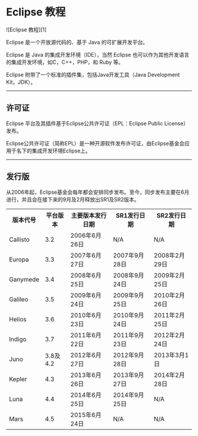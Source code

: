 # Eclipse 教程

![Eclipse 教程][1]

Eclipse 是一个开放源代码的、基于 Java 的可扩展开发平台。

Eclipse 是 Java 的集成开发环境（IDE），当然 Eclipse 也可以作为其他开发语言的集成开发环境，如C，C++，PHP，和 Ruby 等。

Eclipse 附带了一个标准的插件集，包括Java开发工具（Java Development Kit，JDK）。

* * *

## 许可证

Eclipse 平台及其插件基于Eclipse公共许可证（EPL：Eclipse Public License）发布。

Eclipse公共许可证（简称EPL）是一种开源软件发布许可证，由Eclipse基金会应用于名下的集成开发环境Eclipse上。

* * *

## 发行版

从2006年起，Eclipse基金会每年都会安排同步发布。至今，同步发布主要在6月进行，并且会在接下来的9月及2月释放出SR1及SR2版本。

 </p> <table ><tbody><tr><th>版本代号 </th><th>平台版本 </th><th>主要版本发行日期 </th><th>SR1发行日期 </th><th>SR2发行日期 </th></tr><tr><td>Callisto </td><td>3.2 </td><td>2006年6月26日 </td><td>N/A </td><td>N/A </td></tr><tr><td>Europa </td><td>3.3 </td><td>2007年6月27日 </td><td>2007年9月28日 </td><td>2008年2月29日 </td></tr><tr><td>Ganymede </td><td>3.4 </td><td>2008年6月25日 </td><td>2008年9月24日 </td><td>2009年2月25日 </td></tr><tr><td>Galileo </td><td>3.5 </td><td>2009年6月24日 </td><td>2009年9月25日 </td><td>2010年2月26日 </td></tr><tr><td>Helios </td><td>3.6 </td><td>2010年6月23日 </td><td>2010年9月24日 </td><td>2011年2月25日 </td></tr><tr><td>Indigo </td><td>3.7 </td><td>2011年6月22日 </td><td>2011年9月23日 </td><td>2012年2月24日 </td></tr><tr><td>Juno </td><td>3.8及4.2 </td><td>2012年6月27日 </td><td>2012年9月28日 </td><td>2013年3月1日 </td></tr><tr><td>Kepler </td><td>4.3 </td><td>2013年6月26日 </td><td>2013年9月27日 </td><td>2014年2月28日 </td></tr><tr><td>Luna</td><td>4.4</td><td>2014年6月25日</td><td>2014年9月25日</td><td>N/A</td></tr><tr><td>Mars</td><td>4.5</td><td>2015年6月24日</td><td>N/A</td><td>N/A</td></tr></tbody></table> 